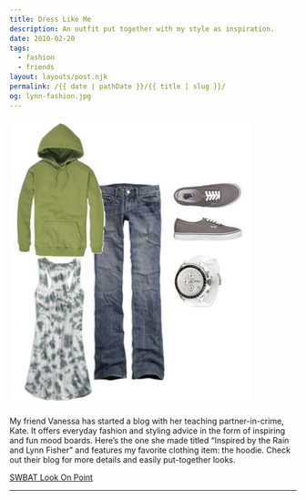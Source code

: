 ```yaml
---
title: Dress Like Me
description: An outfit put together with my style as inspiration.
date: 2010-02-20
tags: 
  - fashion
  - friends
layout: layouts/post.njk
permalink: /{{ date | pathDate }}/{{ title | slug }}/
og: lynn-fashion.jpg
---
```


![jeans, long tank, hoodie, and Vans shoes](/img/lynn-fashion.jpg)

My friend Vanessa has started a blog with her teaching partner-in-crime, Kate. It offers everyday fashion and styling advice in the form of inspiring and fun mood boards. Here’s the one she made titled “Inspired by the Rain and Lynn Fisher” and features my favorite clothing item: the hoodie. Check out their blog for more details and easily put-together looks.

<p class="learn-more">
  <a href="http://lookonpoint.wordpress.com/">SWBAT Look On Point</a>
</p>

---
